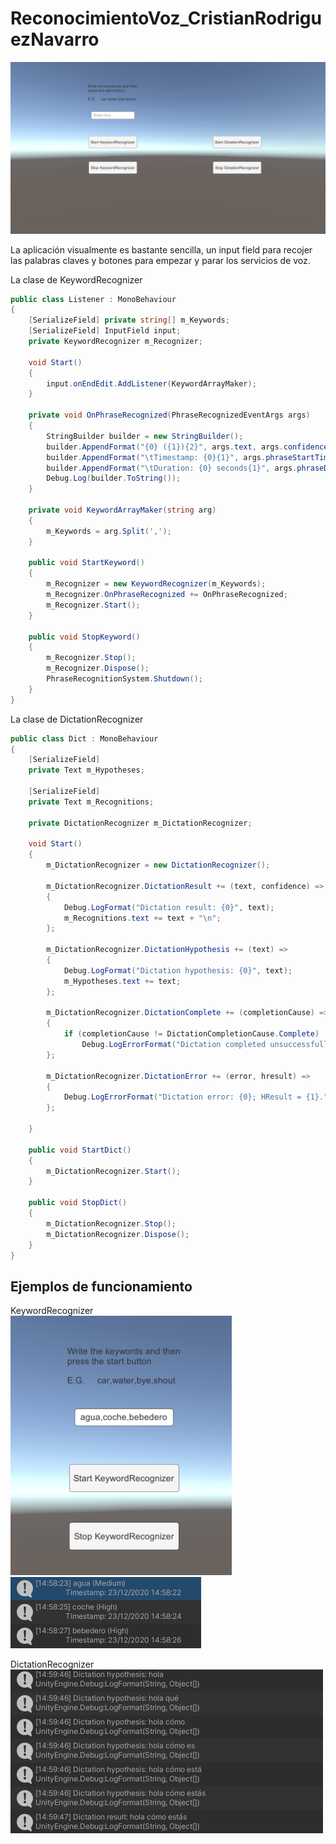 # ReconocimientoVoz_CristianRodriguezNavarro

![pantalla](img/pantalla.png)

La aplicación visualmente es bastante sencilla, un input field para recojer las palabras claves y botones para empezar y parar los servicios de voz.  
  
La clase de KeywordRecognizer  

```c#
public class Listener : MonoBehaviour
{
    [SerializeField] private string[] m_Keywords;
    [SerializeField] InputField input;
    private KeywordRecognizer m_Recognizer;

    void Start()
    {
        input.onEndEdit.AddListener(KeywordArrayMaker);
    }

    private void OnPhraseRecognized(PhraseRecognizedEventArgs args)
    {
        StringBuilder builder = new StringBuilder();
        builder.AppendFormat("{0} ({1}){2}", args.text, args.confidence, Environment.NewLine);
        builder.AppendFormat("\tTimestamp: {0}{1}", args.phraseStartTime, Environment.NewLine);
        builder.AppendFormat("\tDuration: {0} seconds{1}", args.phraseDuration.TotalSeconds, Environment.NewLine);
        Debug.Log(builder.ToString());
    }

    private void KeywordArrayMaker(string arg)
    {
        m_Keywords = arg.Split(',');
    }

    public void StartKeyword()
    {
        m_Recognizer = new KeywordRecognizer(m_Keywords);
        m_Recognizer.OnPhraseRecognized += OnPhraseRecognized;
        m_Recognizer.Start();
    }

    public void StopKeyword()
    {
        m_Recognizer.Stop();
        m_Recognizer.Dispose();
        PhraseRecognitionSystem.Shutdown();
    }
}
```  

La clase de DictationRecognizer
```c#
public class Dict : MonoBehaviour
{
    [SerializeField]
    private Text m_Hypotheses;

    [SerializeField]
    private Text m_Recognitions;

    private DictationRecognizer m_DictationRecognizer;

    void Start()
    {
        m_DictationRecognizer = new DictationRecognizer();

        m_DictationRecognizer.DictationResult += (text, confidence) =>
        {
            Debug.LogFormat("Dictation result: {0}", text);
            m_Recognitions.text += text + "\n";
        };

        m_DictationRecognizer.DictationHypothesis += (text) =>
        {
            Debug.LogFormat("Dictation hypothesis: {0}", text);
            m_Hypotheses.text += text;
        };

        m_DictationRecognizer.DictationComplete += (completionCause) =>
        {
            if (completionCause != DictationCompletionCause.Complete)
                Debug.LogErrorFormat("Dictation completed unsuccessfully: {0}.", completionCause);
        };

        m_DictationRecognizer.DictationError += (error, hresult) =>
        {
            Debug.LogErrorFormat("Dictation error: {0}; HResult = {1}.", error, hresult);
        };

    }

    public void StartDict()
    {
        m_DictationRecognizer.Start();
    }

    public void StopDict()
    {
        m_DictationRecognizer.Stop();
        m_DictationRecognizer.Dispose();
    }
}
```

## Ejemplos de funcionamiento  
KeywordRecognizer  
![keyword](img/keyword.png)  
![keyLog](img/keyLog.png)  
  
DictationRecognizer  
![dictLog](img/dictLog.png)  
